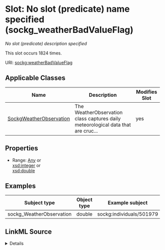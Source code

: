 

# Slot: No slot (predicate) name specified (sockg_weatherBadValueFlag)


_No slot (predicate) description specified_






This slot occurs 1824 times.


URI: [sockg:weatherBadValueFlag](https://idir.uta.edu/sockg-ontology/docs/weatherBadValueFlag)



<!-- no inheritance hierarchy -->





## Applicable Classes

| Name | Description | Modifies Slot |
| --- | --- | --- |
| [SockgWeatherObservation](../classes/SockgWeatherObservation.md) | The WeatherObservation class captures daily meteorological data that are cruc... |  yes  |







## Properties

* Range: [Any](../classes/Any.md)&nbsp;or&nbsp;<br />[xsd:integer](http://www.w3.org/2001/XMLSchema#integer)&nbsp;or&nbsp;<br />[xsd:double](http://www.w3.org/2001/XMLSchema#double)






## Examples

| Subject type | Object type | Example subject | Example object | Occurrences |
| --- | --- | --- | --- | --- |
| sockg_WeatherObservation | double | sockg:individuals/501979 | -999.0 | 1824 |




## LinkML Source

<details>

```yaml
name: sockg_weatherBadValueFlag
annotations:
  count:
    tag: count
    value: 1824
description: No slot (predicate) description specified
title: No slot (predicate) name specified
examples:
- object:
    example_object: '-999.0'
    example_object_type: double
    example_predicate: sockg:weatherBadValueFlag
    example_subject: sockg:individuals/501979
    example_subject_type: sockg_WeatherObservation
from_schema: soc-kg
rank: 1000
domain: sockg_WeatherObservation
slot_uri: sockg:weatherBadValueFlag
alias: sockg_weatherBadValueFlag
domain_of:
- sockg_WeatherObservation
range: Any
any_of:
- range: integer
- range: double

```
</details>
